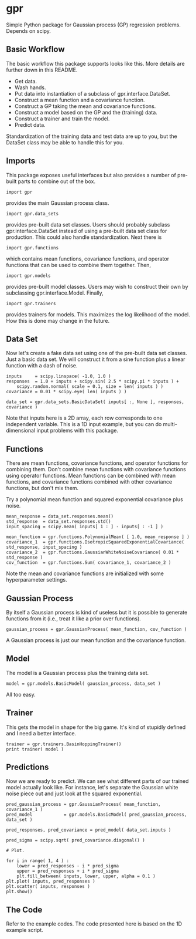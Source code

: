 gpr
===

Simple Python package for Gaussian process (GP) regression problems.  Depends
on scipy.

Basic Workflow
--------------

The basic workflow this package supports looks like this.  More details
are further down in this README.

* Get data.
* Wash hands.
* Put data into instantiation of a subclass of gpr.interface.DataSet.
* Construct a mean function and a covariance function.
* Construct a GP taking the mean and covariance functions.
* Construct a model based on the GP and the (training) data.
* Construct a trainer and train the model.
* Predict data.

Standardization of the training data and test data are up to you, but
the DataSet class may be able to handle this for you.  

Imports
-------

This package exposes useful interfaces but also provides a number of 
pre-built parts to combine out of the box.

    import gpr

provides the main Gaussian process class.

    import gpr.data_sets

provides pre-built data set classes.  Users should probably subclass
gpr.interface.DataSet instead of using a pre-built data set class for 
production.  This could also handle standardization.  Next there is

    import gpr.functions

which contains mean functions, covariance functions, and operator 
functions that can be used to combine them together.  Then,

    import gpr.models

provides pre-built model classes.  Users may wish to construct their
own by subclassing gpr.interface.Model.  Finally,

    import gpr.trainers

provides trainers for models.  This maximizes the log likelihood of 
the model.  How this is done may change in the future.

Data Set
--------

Now let's create a fake data set using one of the pre-built data set
classes.  Just a basic data set.  We will construct it from a sine
function plus a linear function with a dash of noise.

    inputs     = scipy.linspace( -1.0, 1.0 )
    responses  = 1.0 + inputs + scipy.sin( 2.5 * scipy.pi * inputs ) + 
        scipy.random.normal( scale = 0.1, size = len( inputs ) )
    covariance = 0.01 * scipy.eye( len( inputs ) )
    
    data_set = gpr.data_sets.BasicDataSet( inputs[ :, None ], responses, covariance )

Note that inputs here is a 2D array, each row corresponds to one 
independent variable.  This is a 1D input example, but you can do
multi-dimensional input problems with this package.

Functions
---------

There are mean functions, covariance functions, and operator functions
for combining them.  Don't combine mean functions with covariance 
functions using operator functions.  Mean functions can be combined
with mean functions, and covariance functions combined with other
covariance functions, but don't mix them.

Try a polynomial mean function and squared exponential covariance 
plus noise.

    mean_response = data_set.responses.mean()
    std_response  = data_set.responses.std()
    input_spacing = scipy.mean( inputs[ 1 : ] - inputs[ : -1 ] )

    mean_function = gpr.functions.PolynomialMean( [ 1.0, mean_response ] )
    covariance_1  = gpr.functions.IsotropicSquaredExponentialCovariance( std_response, input_spacing )
    covariance_2  = gpr.functions.GaussianWhiteNoiseCovariance( 0.01 * std_response )
    cov_function  = gpr.functions.Sum( covariance_1, covariance_2 )

Note the mean and covariance functions are initialized with some 
hyperparameter settings.

Gaussian Process
----------------

By itself a Gaussian process is kind of useless but it is possible to
generate functions from it (i.e., treat it like a prior over functions).

    gaussian_process = gpr.GaussianProcess( mean_function, cov_function )

A Gaussian process is just our mean function and the covariance function.

Model
-----

The model is a Gaussian process plus the training data set.

    model = gpr.models.BasicModel( gaussian_process, data_set )

All too easy.

Trainer
-------

This gets the model in shape for the big game.  It's kind of stupidly
defined and I need a better interface.

    trainer = gpr.trainers.BasinHoppingTrainer()
    print trainer( model )

Predictions
-----------

Now we are ready to predict.  We can see what different parts of our 
trained model actually look like.  For instance, let's separate the 
Gaussian white noise piece out and just look at the squared exponential.

    pred_gaussian_process = gpr.GaussianProcess( mean_function, covariance_1 )
    pred_model            = gpr.models.BasicModel( pred_gaussian_process, data_set )
    
    pred_responses, pred_covariance = pred_model( data_set.inputs )
    
    pred_sigma = scipy.sqrt( pred_covariance.diagonal() )

    # Plot.

    for i in range( 1, 4 ) :
        lower = pred_responses - i * pred_sigma
        upper = pred_responses + i * pred_sigma
        plt.fill_between( inputs, lower, upper, alpha = 0.1 )
    plt.plot( inputs, pred_responses )
    plt.scatter( inputs, responses )
    plt.show()

The Code
--------

Refer to the example codes.  The code presented here is based on the 1D example
script.
